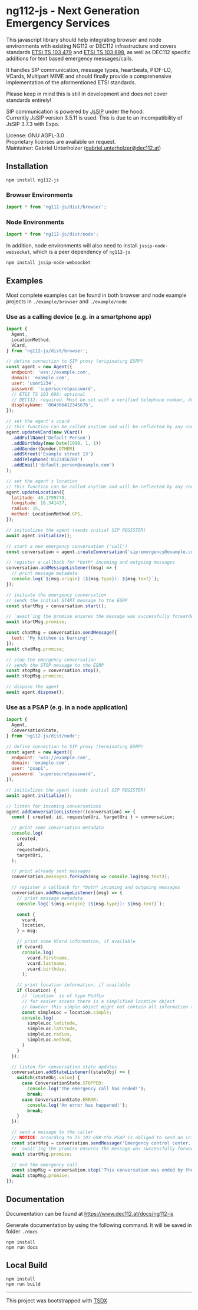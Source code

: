 # ng112-js - Next Generation Emergency Services

This javascript library should help integrating browser and node environments with existing NG112 or DEC112 infrastructure and covers standards [ETSI TS 103 479](https://www.etsi.org/deliver/etsi_ts/103400_103499/103479/01.01.01_60/ts_103479v010101p.pdf) and [ETSI TS 103 698](https://www.etsi.org/deliver/etsi_ts/103600_103699/103698/01.01.01_60/ts_103698v010101p.pdf), as well as DEC112 specific additions for text based emergency messages/calls.

It handles SIP communication, message types, heartbeats, PIDF-LO, VCards, Multipart MIME and should finally provide a comprehensive implementation of the aformentioned ETSI standards.

Please keep in mind this is still in development and does not cover standards entirely!

SIP communication is powered by [JsSIP](https://jssip.net/) under the hood. \
Currently JsSIP version 3.5.11 is used. This is due to an incompatibility of JsSIP 3.7.3 with Expo.

License: GNU AGPL-3.0 \
Proprietary licenses are available on request. \
Maintainer: Gabriel Unterholzer (gabriel.unterholzer@dec112.at)

## Installation

```shell
npm install ng112-js
```

### Browser Environments

```javascript
import * from 'ng112-js/dist/browser';
```

### Node Environments

```javascript
import * from 'ng112-js/dist/node';
```

In addition, node environments will also need to install `jssip-node-websocket`, which is a peer dependency of `ng112-js`

```bash
npm install jssip-node-websocket
```

## Examples

Most complete examples can be found in both browser and node example projects in `./example/browser` and `./example/node`

### Use as a calling device (e.g. in a smartphone app)

```javascript
import { 
  Agent,
  LocationMethod,
  VCard,
} from 'ng112-js/dist/browser';

// define connection to SIP proxy (originating ESRP)
const agent = new Agent({
  endpoint: 'wss://example.com',
  domain: 'example.com',
  user: 'user1234',
  password: 'supersecretpassword',
  // ETSI TS 103 698: optional
  // DEC112: required. Must be set with a verified telephone number, due to legal requirements
  displayName: '004366412345678',
});

// set the agent's vcard
// this function can be called anytime and will be reflected by any conversation sent through this agent
agent.updateVCard(new VCard()
  .addFullName('Default Person')
  .addBirthday(new Date(1990, 1, 1))
  .addGender(Gender.OTHER)
  .addStreet('Example street 13')
  .addTelephone('0123456789')
  .addEmail('default.person@example.com')
);

// set the agent's location
// this function can be called anytime and will be reflected by any conversation sent through this agent
agent.updateLocation({
  latitude: 48.1799778,
  longitude: 16.341437,
  radius: 15,
  method: LocationMethod.GPS,
});

// initializes the agent (sends initial SIP REGISTER)
await agent.initialize();

// start a new emergency conversation ("call")
const conversation = agent.createConversation('sip:emergency@example.com');

// register a callback for *both* incoming and outgoing messages
conversation.addMessageListener((msg) => {
  // print message metadata
  console.log(`${msg.origin} (${msg.type}): ${msg.text}`);
});

// initiate the emergency conversation
// sends the initial START message to the ESRP
const startMsg = conversation.start();

// `await`ing the promise ensures the message was successfully forwarded by the SIP proxy
await startMsg.promise;

const chatMsg = conversation.sendMessage({
  text: 'My kitchen is burning!',
});
await chatMsg.promise;

// stop the emergency conversation
// sends the STOP message to the ESRP
const stopMsg = conversation.stop();
await stopMsg.promise;

// dispose the agent
await agent.dispose();

```

### Use as a PSAP (e.g. in a node application)

```javascript
import { 
  Agent,
  ConversationState,
} from 'ng112-js/dist/node';

// define connection to SIP proxy (terminating ESRP)
const agent = new Agent({
  endpoint: 'wss://example.com',
  domain: 'example.com',
  user: 'psap1',
  password: 'supersecretpassword',
});

// initializes the agent (sends initial SIP REGISTER)
await agent.initialize();

// listen for incoming conversations
agent.addConversationListener((conversation) => {
  const { created, id, requestedUri, targetUri } = conversation;

  // print some conversation metadata
  console.log(
    created,
    id,
    requestedUri,
    targetUri,
  );

  // print already sent messages
  conversation.messages.forEach(msg => console.log(msg.text));

  // register a callback for *both* incoming and outgoing messages
  conversation.addMessageListener((msg) => {
    // print message metadata
    console.log(`${msg.origin} (${msg.type}): ${msg.text}`);

    const {
      vcard,
      location,
    } = msg;

    // print some VCard information, if available
    if (vcard)
      console.log(
        vcard.firstname,
        vcard.lastname,
        vcard.birthday,
      );

    // print location information, if available
    if (location) {
      // `location` is of type PidfLo
      // for easier access there is a simplified location object
      // however this simple object might not contain all information transmitted through PidfLo
      const simpleLoc = location.simple;
      console.log(
        simpleLoc.latitude,
        simpleLoc.latitude,
        simpleLoc.radius,
        simpleLoc.method,
      )
    }
  });

  // listen for conversation state updates
  conversation.addStateListener((stateObj) => {
    switch(stateObj.value) {
      case ConversationState.STOPPED:
        console.log('The emergency call has ended!');
        break;
      case ConversationState.ERROR:
        console.log('An error has happened!');
        break;        
    }
  });

  // send a message to the caller
  // NOTICE: according to TS 103 698 the PSAP is obliged to send an initial message in response to the caller's START message!
  const startMsg = conversation.sendMessage('Emergency control center. How can we help you?');
  // `await`ing the promise ensures the message was successfully forwarded by the SIP proxy
  await startMsg.promise;

  // end the emergency call
  const stopMsg = conversation.stop('This conversation was ended by the control center.');
  await stopMsg.promise;
});

```

## Documentation

Documentation can be found at https://www.dec112.at/docs/ng112-js

Generate documentation by using the following command. It will be saved in folder `./docs`

```shell
npm install
npm run docs
```

## Local Build

```shell
npm install
npm run build
```

---

This project was bootstrapped with [TSDX](https://tsdx.io/)
